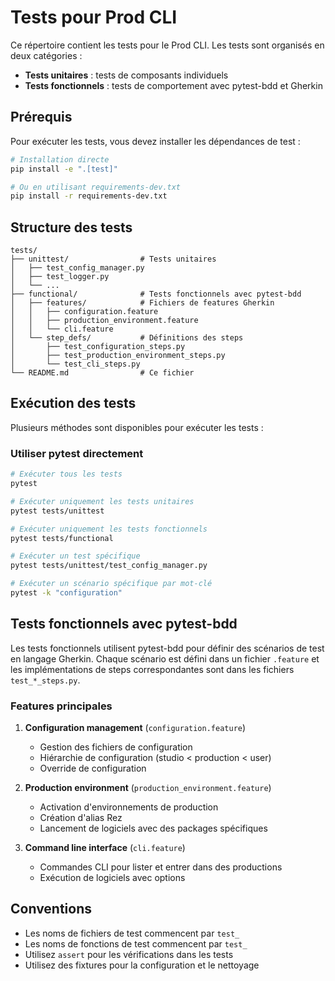 # Tests pour Prod CLI

Ce répertoire contient les tests pour le Prod CLI. Les tests sont organisés en deux catégories :
- **Tests unitaires** : tests de composants individuels
- **Tests fonctionnels** : tests de comportement avec pytest-bdd et Gherkin

## Prérequis

Pour exécuter les tests, vous devez installer les dépendances de test :

```bash
# Installation directe
pip install -e ".[test]"

# Ou en utilisant requirements-dev.txt
pip install -r requirements-dev.txt
```

## Structure des tests

```
tests/
├── unittest/                # Tests unitaires
│   ├── test_config_manager.py
│   ├── test_logger.py
│   └── ...
├── functional/              # Tests fonctionnels avec pytest-bdd
│   ├── features/            # Fichiers de features Gherkin
│   │   ├── configuration.feature
│   │   ├── production_environment.feature
│   │   └── cli.feature
│   └── step_defs/           # Définitions des steps
│       ├── test_configuration_steps.py
│       ├── test_production_environment_steps.py
│       └── test_cli_steps.py
└── README.md                # Ce fichier
```

## Exécution des tests

Plusieurs méthodes sont disponibles pour exécuter les tests :

### Utiliser pytest directement

```bash
# Exécuter tous les tests
pytest

# Exécuter uniquement les tests unitaires
pytest tests/unittest

# Exécuter uniquement les tests fonctionnels
pytest tests/functional

# Exécuter un test spécifique
pytest tests/unittest/test_config_manager.py

# Exécuter un scénario spécifique par mot-clé
pytest -k "configuration"
```

## Tests fonctionnels avec pytest-bdd

Les tests fonctionnels utilisent pytest-bdd pour définir des scénarios de test en langage Gherkin. Chaque scénario est défini dans un fichier `.feature` et les implémentations de steps correspondantes sont dans les fichiers `test_*_steps.py`.

### Features principales

1. **Configuration management** (`configuration.feature`)
   - Gestion des fichiers de configuration
   - Hiérarchie de configuration (studio < production < user)
   - Override de configuration

2. **Production environment** (`production_environment.feature`)
   - Activation d'environnements de production
   - Création d'alias Rez
   - Lancement de logiciels avec des packages spécifiques

3. **Command line interface** (`cli.feature`)
   - Commandes CLI pour lister et entrer dans des productions
   - Exécution de logiciels avec options

## Conventions

- Les noms de fichiers de test commencent par `test_`
- Les noms de fonctions de test commencent par `test_`
- Utilisez `assert` pour les vérifications dans les tests
- Utilisez des fixtures pour la configuration et le nettoyage